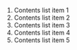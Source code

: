 <div class="contents-list">
<ol>
<li> Contents list item 1</li>
<li> Contents list item 2</li>
<li> Contents list item 3</li>
<li> Contents list item 4</li>
<li> Contents list item 5</li>
</ol>
</div>
